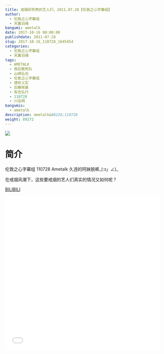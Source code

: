 ```yaml
---
title: 戒烟好煎熬的艺人们，2011.07.28【伦敦之心字幕组】
author: 
  - 伦敦之心字幕组
  - 天翼羽魂
bangumi: ametalk
date: 2017-10-16 00:00:00
publishdate: 2011-07-28
slug: 2017-10-16_110728_1645454
categories: 
  - 伦敦之心字幕组
  - 天翼羽魂
tags: 
  - AMETALK
  - 雨后敢死队
  - 山崎弘也
  - 伦敦之心字幕组
  - 德井义实
  - 后藤辉基
  - 有吉弘行
  - 110728
  - 川岛明
bangumis: 
  - ametalk
description: ametalk&#8226;110728
weight: 89272
---
```


![](https://i.imgur.com/MnVUSK9.jpg)

# 简介  
伦敦之心字幕组 110728 Ametalk 久违的阿妹脱裤_(:з」∠)_
在戒烟风潮下，这些要戒烟的艺人们真实的情况又如何呢？

  [BILIBILI](https://www.bilibili.com/video/av1645454/)


  <iframe src="//www.bilibili.com/html/html5player.html?cid=2503186&aid=1645454" width="100%" height="500" frameborder="0" allowfullscreen="allowfullscreen"></iframe>
